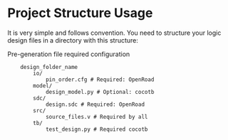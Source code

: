 # Project Structure Usage

It is very simple and follows convention. You need to structure your logic design files in a directory with this structure:

Pre-generation file required configuration
```
    design_folder_name
        io/
            pin_order.cfg # Required: OpenRoad
        model/
            design_model.py # Optional: cocotb
        sdc/
            design.sdc # Required: OpenRoad
        src/
            source_files.v # Required by all
        tb/
            test_design.py # Required cocotb
```

